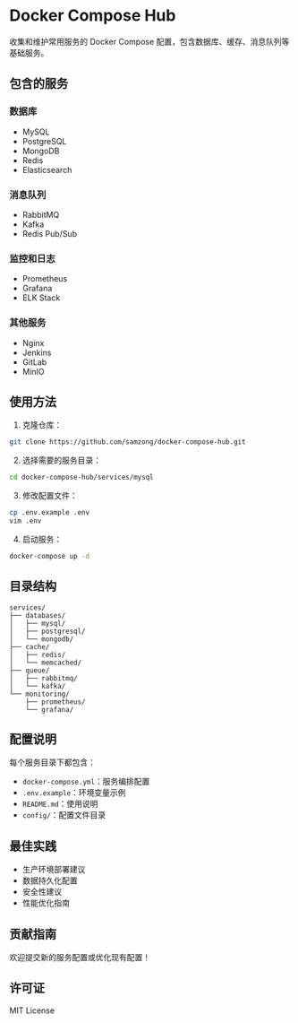 # Docker Compose Hub

收集和维护常用服务的 Docker Compose 配置，包含数据库、缓存、消息队列等基础服务。

## 包含的服务

### 数据库
- MySQL
- PostgreSQL
- MongoDB
- Redis
- Elasticsearch

### 消息队列
- RabbitMQ
- Kafka
- Redis Pub/Sub

### 监控和日志
- Prometheus
- Grafana
- ELK Stack

### 其他服务
- Nginx
- Jenkins
- GitLab
- MinIO

## 使用方法

1. 克隆仓库：
```bash
git clone https://github.com/samzong/docker-compose-hub.git
```

2. 选择需要的服务目录：
```bash
cd docker-compose-hub/services/mysql
```

3. 修改配置文件：
```bash
cp .env.example .env
vim .env
```

4. 启动服务：
```bash
docker-compose up -d
```

## 目录结构

```
services/
├── databases/
│   ├── mysql/
│   ├── postgresql/
│   └── mongodb/
├── cache/
│   ├── redis/
│   └── memcached/
├── queue/
│   ├── rabbitmq/
│   └── kafka/
└── monitoring/
    ├── prometheus/
    └── grafana/
```

## 配置说明

每个服务目录下都包含：
- `docker-compose.yml`：服务编排配置
- `.env.example`：环境变量示例
- `README.md`：使用说明
- `config/`：配置文件目录

## 最佳实践

- 生产环境部署建议
- 数据持久化配置
- 安全性建议
- 性能优化指南

## 贡献指南

欢迎提交新的服务配置或优化现有配置！

## 许可证

MIT License 